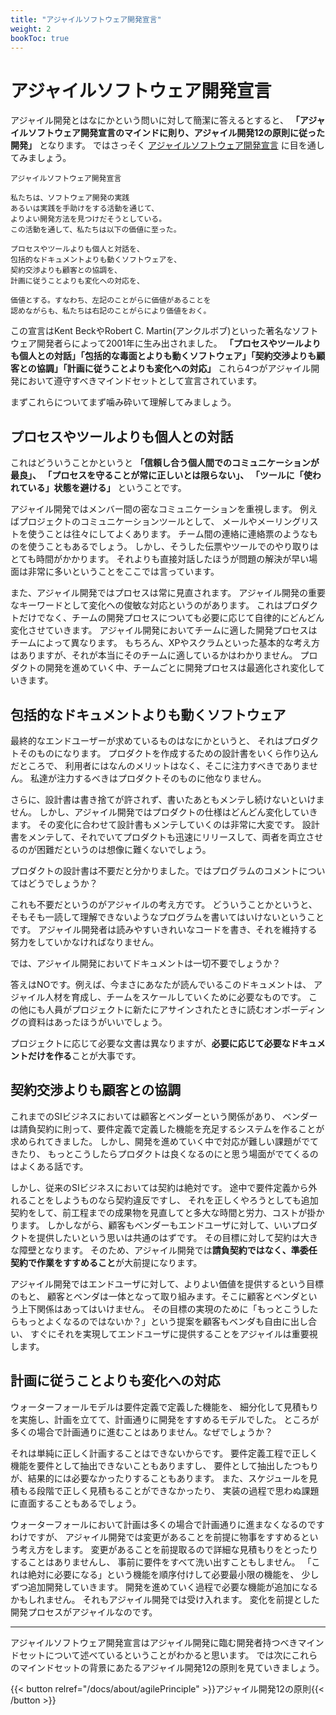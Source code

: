 ```yaml
---
title: "アジャイルソフトウェア開発宣言"
weight: 2
bookToc: true
---
```


# アジャイルソフトウェア開発宣言

アジャイル開発とはなにかという問いに対して簡潔に答えるとすると、
**「アジャイルソフトウェア開発宣言のマインドに則り、アジャイル開発12の原則に従った開発」**
となります。
ではさっそく [アジャイルソフトウェア開発宣言](https://agilemanifesto.org/iso/ja/manifesto.html) に目を通してみましょう。

```
アジャイルソフトウェア開発宣言

私たちは、ソフトウェア開発の実践
あるいは実践を手助けをする活動を通じて、
よりよい開発方法を見つけだそうとしている。
この活動を通して、私たちは以下の価値に至った。

プロセスやツールよりも個人と対話を、
包括的なドキュメントよりも動くソフトウェアを、
契約交渉よりも顧客との協調を、
計画に従うことよりも変化への対応を、

価値とする。すなわち、左記のことがらに価値があることを
認めながらも、私たちは右記のことがらにより価値をおく。
```

この宣言はKent BeckやRobert C. Martin(アンクルボブ)といった著名なソフトウェア開発者らによって2001年に生み出されました。
**「プロセスやツールよりも個人との対話」「包括的な毒面とよりも動くソフトウェア」「契約交渉よりも顧客との協調」「計画に従うことよりも変化への対応」**
これら4つがアジャイル開発において遵守すべきマインドセットとして宣言されています。

まずこれらについてまず噛み砕いて理解してみましょう。

## プロセスやツールよりも個人との対話

これはどういうことかというと **「信頼し合う個人間でのコミュニケーションが最良」、
「プロセスを守ることが常に正しいとは限らない」、 
「ツールに「使われている」状態を避ける」** ということです。

アジャイル開発ではメンバー間の密なコミュニケーションを重視します。
例えばプロジェクトのコミュニケーションツールとして、
メールやメーリングリストを使うことは往々にしてよくあります。
チーム間の連絡に連絡票のようなものを使うこともあるでしょう。
しかし、そうした伝票やツールでのやり取りはとても時間がかかります。
それよりも直接対話したほうが問題の解決が早い場面は非常に多いということをここでは言っています。

また、アジャイル開発ではプロセスは常に見直されます。
アジャイル開発の重要なキーワードとして変化への俊敏な対応というのがあります。
これはプロダクトだけでなく、チームの開発プロセスについても必要に応じて自律的にどんどん変化させていきます。
アジャイル開発においてチームに適した開発プロセスはチームによって異なります。
もちろん、XPやスクラムといった基本的な考え方はありますが、それが本当にそのチームに適しているかはわかりません。
プロダクトの開発を進めていく中、チームごとに開発プロセスは最適化され変化していきます。

## 包括的なドキュメントよりも動くソフトウェア

最終的なエンドユーザーが求めているものはなにかというと、
それはプロダクトそのものになります。
プロダクトを作成するための設計書をいくら作り込んだところで、
利用者にはなんのメリットはなく、そこに注力すべきでありません。
私達が注力するべきはプロダクトそのものに他なりません。

さらに、設計書は書き捨てが許されず、書いたあともメンテし続けないといけません。
しかし、アジャイル開発ではプロダクトの仕様はどんどん変化していきます。
その変化に合わせて設計書もメンテしていくのは非常に大変です。
設計書をメンテして、それでいてプロダクトも迅速にリリースして、両者を両立させるのが困難だというのは想像に難くないでしょう。

プロダクトの設計書は不要だと分かりました。ではプログラムのコメントについてはどうでしょうか？

これも不要だというのがアジャイルの考え方です。
どういうことかというと、そもそも一読して理解できないようなプログラムを書いてはいけないということです。
アジャイル開発者は読みやすいきれいなコードを書き、それを維持する努力をしていかなければなりません。

では、アジャイル開発においてドキュメントは一切不要でしょうか？

答えはNOです。例えば、今まさにあなたが読んでいるこのドキュメントは、
アジャイル人材を育成し、チームをスケールしていくために必要なものです。
この他にも人員がプロジェクトに新たにアサインされたときに読むオンボーディングの資料はあったほうがいいでしょう。

プロジェクトに応じて必要な文書は異なりますが、**必要に応じて必要なドキュメントだけを作る**ことが大事です。

## 契約交渉よりも顧客との協調

これまでのSIビジネスにおいては顧客とベンダーという関係があり、
ベンダーは請負契約に則って、要件定義で定義した機能を充足するシステムを作ることが求められてきました。
しかし、開発を進めていく中で対応が難しい課題がでてきたり、
もっとこうしたらプロダクトは良くなるのにと思う場面がでてくるのはよくある話です。

しかし、従来のSIビジネスにおいては契約は絶対です。
途中で要件定義から外れることをしようものなら契約違反ですし、
それを正しくやろうとしても追加契約をして、前工程までの成果物を見直してと多大な時間と労力、コストが掛かります。
しかしながら、顧客もベンダーもエンドユーザに対して、いいプロダクトを提供したいという思いは共通のはずです。
その目標に対して契約は大きな障壁となります。
そのため、アジャイル開発では**請負契約ではなく、準委任契約で作業をすすめること**が大前提になります。

アジャイル開発ではエンドユーザに対して、よりよい価値を提供するという目標のもと、
顧客とベンダは一体となって取り組みます。そこに顧客とベンダという上下関係はあってはいけません。
その目標の実現のために「もっとこうしたらもっとよくなるのではないか？」という提案を顧客もベンダも自由に出し合い、
すぐにそれを実現してエンドユーザに提供することをアジャイルは重要視します。

## 計画に従うことよりも変化への対応

ウォーターフォールモデルは要件定義で定義した機能を、
細分化して見積もりを実施し、計画を立てて、計画通りに開発をすすめるモデルでした。
ところが多くの場合で計画通りに進むことはありません。なぜでしょうか？

それは単純に正しく計画することはできないからです。
要件定義工程で正しく機能を要件として抽出できないこともありますし、
要件として抽出したつもりが、結果的には必要なかったりすることもあります。
また、スケジュールを見積もる段階で正しく見積もることができなかったり、
実装の過程で思わぬ課題に直面することもあるでしょう。

ウォーターフォールにおいて計画は多くの場合で計画通りに進まなくなるのですわけですが、
アジャイル開発では変更があることを前提に物事をすすめるという考え方をします。
変更があることを前提取るので詳細な見積もりをとったりすることはありませんし、
事前に要件をすべて洗い出すこともしません。
「これは絶対に必要になる」という機能を順序付けして必要最小限の機能を、
少しずつ追加開発していきます。
開発を進めていく過程で必要な機能が追加になるかもしれません。
それもアジャイル開発では受け入れます。
変化を前提とした開発プロセスがアジャイルなのです。

---

アジャイルソフトウェア開発宣言はアジャイル開発に臨む開発者持つべきマインドセットについて述べているということがわかると思います。
では次にこれらのマインドセットの背景にあたるアジャイル開発12の原則を見ていきましょう。

{{< button relref="/docs/about/agilePrinciple" >}}アジャイル開発12の原則{{< /button >}}